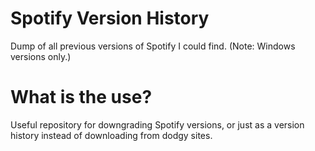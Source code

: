 # Spotify Version History
Dump of all previous versions of Spotify I could find. (Note: Windows versions only.) 

# What is the use?
Useful repository for downgrading Spotify versions, or just as a version history instead of downloading from dodgy sites.
